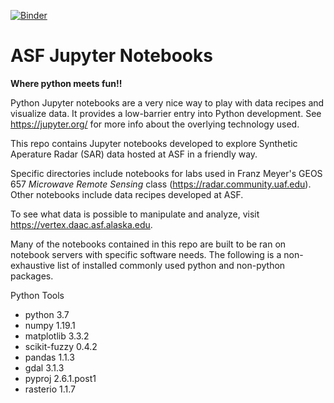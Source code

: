 [![Binder](https://mybinder.org/badge_logo.svg)](https://mybinder.org/v2/gh/ASFOpenSARlab/opensarlab-notebooks/binder_forest_veg_index?labpath=edX_mRFDIvsNDVI.ipynb)

# ASF Jupyter Notebooks
__Where python meets fun!!__

Python Jupyter notebooks are a very nice way to play with data recipes and visualize data. It provides a low-barrier entry into Python development. See https://jupyter.org/ for more info about the overlying technology used.

This repo contains Jupyter notebooks developed to explore Synthetic Aperature Radar (SAR) data hosted at ASF in a friendly way.

Specific directories include notebooks for labs used in Franz Meyer's GEOS 657 _Microwave Remote Sensing_ class (https://radar.community.uaf.edu). Other notebooks include data recipes developed at ASF.

To see what data is possible to manipulate and analyze, visit https://vertex.daac.asf.alaska.edu.


Many of the notebooks contained in this repo are built to be ran on notebook servers with specific software needs.
The following is a non-exhaustive list of installed commonly used python and non-python packages.

Python Tools
- python 3.7
- numpy 1.19.1
- matplotlib 3.3.2
- scikit-fuzzy 0.4.2
- pandas 1.1.3
- gdal 3.1.3
- pyproj 2.6.1.post1
- rasterio 1.1.7
